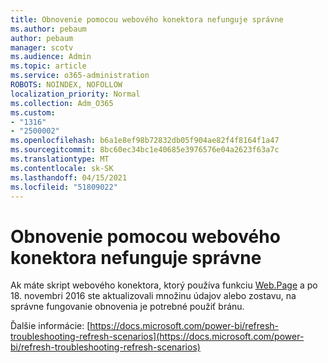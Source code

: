 ```yaml
---
title: Obnovenie pomocou webového konektora nefunguje správne
ms.author: pebaum
author: pebaum
manager: scotv
ms.audience: Admin
ms.topic: article
ms.service: o365-administration
ROBOTS: NOINDEX, NOFOLLOW
localization_priority: Normal
ms.collection: Adm_O365
ms.custom:
- "1316"
- "2500002"
ms.openlocfilehash: b6a1e8ef98b72832db05f904ae82f4f8164f1a47
ms.sourcegitcommit: 8bc60ec34bc1e40685e3976576e04a2623f63a7c
ms.translationtype: MT
ms.contentlocale: sk-SK
ms.lasthandoff: 04/15/2021
ms.locfileid: "51809022"
---
```

# <a name="refresh-using-web-connector-doesnt-work-properly"></a>Obnovenie pomocou webového konektora nefunguje správne

Ak máte skript webového konektora, ktorý používa funkciu [Web.Page](https://msdn.microsoft.com/library/mt260924.aspx) a po 18. novembri 2016 ste aktualizovali množinu údajov alebo zostavu, na správne fungovanie obnovenia je potrebné použiť bránu.

Ďalšie informácie: [https://docs.microsoft.com/power-bi/refresh-troubleshooting-refresh-scenarios](https://docs.microsoft.com/power-bi/refresh-troubleshooting-refresh-scenarios)
